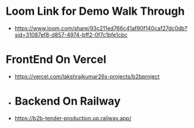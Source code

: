 # Loom Link for Demo Walk Through
- https://www.loom.com/share/93c211ed766c41af90f140caf27dc0db?sid=31087ef8-d857-4974-bff2-0f7c1bfe1cbc
# FrontEnd On Vercel
- https://vercel.com/lakshrajkumar26s-projects/b2bproject
- # Backend On Railway
- https://b2b-tender-production.up.railway.app/
